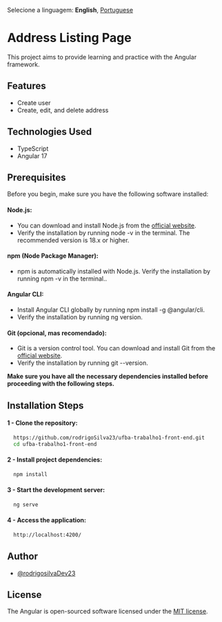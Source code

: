 Selecione a linguagem: **English**, [Portuguese](https://github.com/rodrigoSilva23/ufba-trabalho1-front-end/blob/main/README-pt.md)

# Address Listing Page

This project aims to provide learning and practice with the Angular framework.

## Features

-  Create user
-  Create, edit, and delete address


## Technologies Used

-   TypeScript
-   Angular 17


## Prerequisites

  Before you begin, make sure you have the following software installed:

 #### Node.js:
  - You can download and install Node.js from the  [official website](https://nodejs.org/en).
  - Verify the installation by running node -v in the terminal. The recommended version is 18.x or higher.

 #### npm (Node Package Manager):
  - npm is automatically installed with Node.js. Verify the installation by running npm -v in the terminal..

 #### Angular CLI:
  - Install Angular CLI globally by running npm install -g @angular/cli.
  - Verify the installation by running ng version.
 #### Git (opcional, mas recomendado):

  - Git is a version control tool. You can download and install Git from the [official website](https://www.git-scm.com/downloads).
  - Verify the installation by running git --version.

<b>Make sure you have all the necessary dependencies installed before proceeding with the following steps.</b>

## Installation Steps

#### 1 - Clone the repository:

```bash
  https://github.com/rodrigoSilva23/ufba-trabalho1-front-end.git
  cd ufba-trabalho1-front-end
```
#### 2 - Install project dependencies:

```bash
  npm install

```


#### 3 - Start the development server:

```bash
  ng serve
```


#### 4 - Access the application:

```bash 
  http://localhost:4200/
```


## Author

-   [@rodrigosilvaDev23](https://github.com/rodrigoSilva23)

## License

The Angular is open-sourced software licensed under the [MIT license](https://opensource.org/licenses/MIT).

